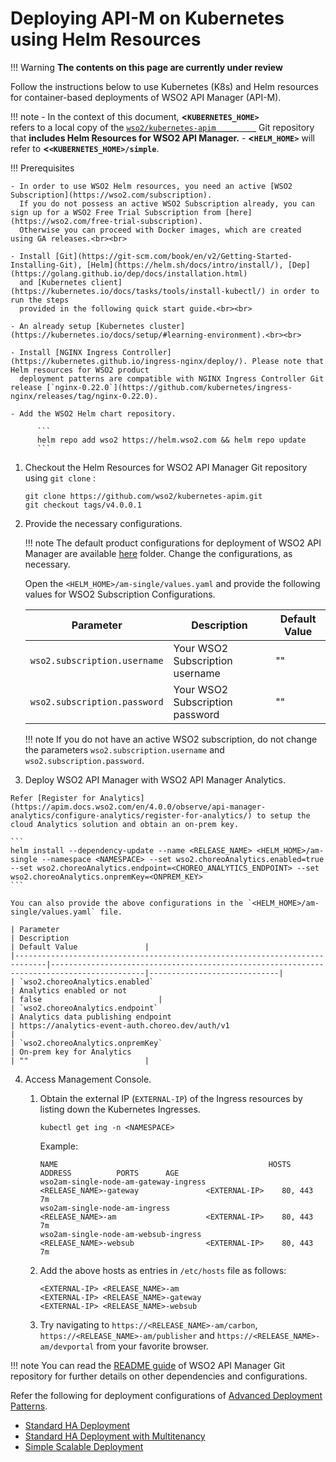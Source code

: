 # Deploying API-M on Kubernetes using Helm Resources

!!! Warning
    **The contents on this page are currently under review**

Follow the instructions below to use Kubernetes (K8s) and Helm resources for container-based deployments of WSO2 API Manager (API-M).

!!! note
        -   In the context of this document, **&lt;`KUBERNETES_HOME>         `** refers to a local copy of the [`wso2/kubernetes-apim         `](https://github.com/wso2/kubernetes-apim/) Git repository that **includes Helm Resources for WSO2 API Manager.**
        -   **&lt;`HELM_HOME>`** will refer to **&lt;`<KUBERNETES_HOME>/simple`**.

!!! Prerequisites
    
    - In order to use WSO2 Helm resources, you need an active [WSO2 Subscription](https://wso2.com/subscription).
      If you do not possess an active WSO2 Subscription already, you can sign up for a WSO2 Free Trial Subscription from [here](https://wso2.com/free-trial-subscription).
      Otherwise you can proceed with Docker images, which are created using GA releases.<br><br>
    
    - Install [Git](https://git-scm.com/book/en/v2/Getting-Started-Installing-Git), [Helm](https://helm.sh/docs/intro/install/), [Dep](https://golang.github.io/dep/docs/installation.html)
      and [Kubernetes client](https://kubernetes.io/docs/tasks/tools/install-kubectl/) in order to run the steps
      provided in the following quick start guide.<br><br>
    
    - An already setup [Kubernetes cluster](https://kubernetes.io/docs/setup/#learning-environment).<br><br>
    
    - Install [NGINX Ingress Controller](https://kubernetes.github.io/ingress-nginx/deploy/). Please note that Helm resources for WSO2 product
      deployment patterns are compatible with NGINX Ingress Controller Git release [`nginx-0.22.0`](https://github.com/kubernetes/ingress-nginx/releases/tag/nginx-0.22.0).
    
    - Add the WSO2 Helm chart repository.
        
          ```
          helm repo add wso2 https://helm.wso2.com && helm repo update
          ```

1.  Checkout the Helm Resources for WSO2 API Manager Git repository using `git clone` :

    ``` 
    git clone https://github.com/wso2/kubernetes-apim.git
    git checkout tags/v4.0.0.1
    ```

2.  Provide the necessary configurations.

    !!! note
        The default product configurations for deployment of WSO2 API Manager are available [here](https://github.com/wso2/kubernetes-apim/tree/v4.0.0.1/simple/am-single/templates) folder. Change the configurations, as necessary.

    Open the `<HELM_HOME>/am-single/values.yaml` and provide the following values for WSO2 Subscription Configurations.
    
     
    | Parameter                                                                   | Description                                                                               | Default Value               |
    |-----------------------------------------------------------------------------|-------------------------------------------------------------------------------------------|-----------------------------|
    | `wso2.subscription.username`                                                | Your WSO2 Subscription username                                                           | ""                          |
    | `wso2.subscription.password`                                                | Your WSO2 Subscription password                                                           | ""                          |
    
    !!! note
        If you do not have an active WSO2 subscription, do not change the parameters `wso2.subscription.username` and `wso2.subscription.password`. 


3.   Deploy WSO2 API Manager with WSO2 API Manager Analytics.

    Refer [Register for Analytics](https://apim.docs.wso2.com/en/4.0.0/observe/api-manager-analytics/configure-analytics/register-for-analytics/) to setup the cloud Analytics solution and obtain an on-prem key.

    ```
    helm install --dependency-update --name <RELEASE_NAME> <HELM_HOME>/am-single --namespace <NAMESPACE> --set wso2.choreoAnalytics.enabled=true --set wso2.choreoAnalytics.endpoint=<CHOREO_ANALYTICS_ENDPOINT> --set wso2.choreoAnalytics.onpremKey=<ONPREM_KEY>
    ```

    You can also provide the above configurations in the `<HELM_HOME>/am-single/values.yaml` file.

    | Parameter                                                                   | Description                                                                               | Default Value               |
    |-----------------------------------------------------------------------------|-------------------------------------------------------------------------------------------|-----------------------------|
    | `wso2.choreoAnalytics.enabled`                                                | Analytics enabled or not                                                           | false                          |
    | `wso2.choreoAnalytics.endpoint`                                                | Analytics data publishing endpoint                                                           | https://analytics-event-auth.choreo.dev/auth/v1                          |
    | `wso2.choreoAnalytics.onpremKey`                                                | On-prem key for Analytics                                                           | ""                          |

4.  Access Management Console.

    1.  Obtain the external IP (`EXTERNAL-IP`) of the Ingress resources by listing down the Kubernetes Ingresses.
    
        ```
        kubectl get ing -n <NAMESPACE>
        ```
        Example:
        ```
        NAME                                               HOSTS                                ADDRESS          PORTS      AGE
        wso2am-single-node-am-gateway-ingress              <RELEASE_NAME>-gateway               <EXTERNAL-IP>    80, 443    7m
        wso2am-single-node-am-ingress                      <RELEASE_NAME>-am                    <EXTERNAL-IP>    80, 443    7m
        wso2am-single-node-am-websub-ingress               <RELEASE_NAME>-websub                <EXTERNAL-IP>    80, 443    7m
        ```

    2.  Add the above hosts as entries in `/etc/hosts` file as follows:
    
          ```
          <EXTERNAL-IP>	<RELEASE_NAME>-am
          <EXTERNAL-IP>	<RELEASE_NAME>-gateway
          <EXTERNAL-IP>	<RELEASE_NAME>-websub
          ```

    3.  Try navigating to `https://<RELEASE_NAME>-am/carbon`, `https://<RELEASE_NAME>-am/publisher` and `https://<RELEASE_NAME>-am/devportal` from your favorite browser.
    
!!! note
    You can read the [README guide](https://github.com/wso2/kubernetes-apim/blob/v4.0.0.1/simple/am-single/README.md) of WSO2 API Manager Git repository for further details on other dependencies and configurations.

Refer the following for deployment configurations of [Advanced Deployment Patterns](https://apim.docs.wso2.com/en/4.0.0/install-and-setup/setup/deployment-overview/).

- [Standard HA Deployment](https://github.com/wso2/kubernetes-apim/blob/v4.0.0.1/advanced/am-pattern-1/README.md)
- [Standard HA Deployment with Multitenancy](https://github.com/wso2/kubernetes-apim/blob/v4.0.0.1/advanced/am-pattern-2/README.md)
- [Simple Scalable Deployment](https://github.com/wso2/kubernetes-apim/blob/v4.0.0.1/advanced/am-pattern-3/README.md)
